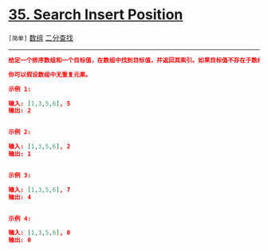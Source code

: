 # [35. Search Insert Position](https://leetcode-cn.com/problems/search-insert-position/)

`[简单]` [数组](https://leetcode-cn.com/tag/array/)  [二分查找](https://leetcode-cn.com/tag/binary-search/) 

---

```json
给定一个排序数组和一个目标值，在数组中找到目标值，并返回其索引。如果目标值不存在于数组中，返回它将会被按顺序插入的位置。

你可以假设数组中无重复元素。

示例 1:

输入: [1,3,5,6], 5
输出: 2


示例 2:

输入: [1,3,5,6], 2
输出: 1


示例 3:

输入: [1,3,5,6], 7
输出: 4


示例 4:

输入: [1,3,5,6], 0
输出: 0


```
